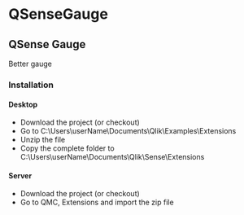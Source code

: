 # QSenseGauge

<h2>QSense Gauge</h2>
<p>Better gauge</p>

<h3>Installation</h3>
<h4>Desktop</h4>
<ul>
 <li>Download the project (or checkout)</li>
 <li>Go to C:\Users\userName\Documents\Qlik\Examples\Extensions</li>
 <li>Unzip the file</li>
 <li>Copy the complete folder to C:\Users\userName\Documents\Qlik\Sense\Extensions</li>
</ul>
<h4>Server</h4>
<ul>
 <li>Download the project (or checkout)</li>
 <li>Go to QMC, Extensions and import the zip file</li>
</ul>
